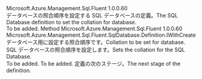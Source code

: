 <Type Name="IWithCollationAllCreateOptions" FullName="Microsoft.Azure.Management.Sql.Fluent.SqlDatabase.Definition.IWithCollationAllCreateOptions">
  <TypeSignature Language="C#" Value="public interface IWithCollationAllCreateOptions" />
  <TypeSignature Language="ILAsm" Value=".class public interface auto ansi abstract IWithCollationAllCreateOptions" />
  <TypeSignature Language="DocId" Value="T:Microsoft.Azure.Management.Sql.Fluent.SqlDatabase.Definition.IWithCollationAllCreateOptions" />
  <TypeSignature Language="VB.NET" Value="Public Interface IWithCollationAllCreateOptions" />
  <TypeSignature Language="F#" Value="type IWithCollationAllCreateOptions = interface" />
  <AssemblyInfo>
    <AssemblyName>Microsoft.Azure.Management.Sql.Fluent</AssemblyName>
    <AssemblyVersion>1.0.0.60</AssemblyVersion>
  </AssemblyInfo>
  <Interfaces />
  <Docs>
    <summary>
            <span data-ttu-id="9fe72-101">データベースの照合順序を設定する SQL データベースの定義。</span><span class="sxs-lookup"><span data-stu-id="9fe72-101">The SQL Database definition to set the collation for database.</span></span>
            </summary>
    <remarks>To be added.</remarks>
  </Docs>
  <Members>
    <Member MemberName="WithCollation">
      <MemberSignature Language="C#" Value="public Microsoft.Azure.Management.Sql.Fluent.SqlDatabase.Definition.IWithCreate WithCollation (string collation);" />
      <MemberSignature Language="ILAsm" Value=".method public hidebysig newslot virtual instance class Microsoft.Azure.Management.Sql.Fluent.SqlDatabase.Definition.IWithCreate WithCollation(string collation) cil managed" />
      <MemberSignature Language="DocId" Value="M:Microsoft.Azure.Management.Sql.Fluent.SqlDatabase.Definition.IWithCollationAllCreateOptions.WithCollation(System.String)" />
      <MemberSignature Language="VB.NET" Value="Public Function WithCollation (collation As String) As IWithCreate" />
      <MemberSignature Language="F#" Value="abstract member WithCollation : string -&gt; Microsoft.Azure.Management.Sql.Fluent.SqlDatabase.Definition.IWithCreate" Usage="iWithCollationAllCreateOptions.WithCollation collation" />
      <MemberType>Method</MemberType>
      <AssemblyInfo>
        <AssemblyName>Microsoft.Azure.Management.Sql.Fluent</AssemblyName>
        <AssemblyVersion>1.0.0.60</AssemblyVersion>
      </AssemblyInfo>
      <ReturnValue>
        <ReturnType>Microsoft.Azure.Management.Sql.Fluent.SqlDatabase.Definition.IWithCreate</ReturnType>
      </ReturnValue>
      <Parameters>
        <Parameter Name="collation" Type="System.String" />
      </Parameters>
      <Docs>
        <param name="collation"><span data-ttu-id="9fe72-102">データベース用に設定する照合順序です。</span><span class="sxs-lookup"><span data-stu-id="9fe72-102">Collation to be set for database.</span></span></param>
        <summary>
            <span data-ttu-id="9fe72-103">SQL データベースの照合順序を設定します。</span><span class="sxs-lookup"><span data-stu-id="9fe72-103">Sets the collation for the SQL Database.</span></span>
            </summary>
        <returns>To be added.</returns>
        <remarks>To be added.</remarks>
        <return><span data-ttu-id="9fe72-104">定義の次のステージ。</span><span class="sxs-lookup"><span data-stu-id="9fe72-104">The next stage of the definition.</span></span></return>
      </Docs>
    </Member>
  </Members>
</Type>